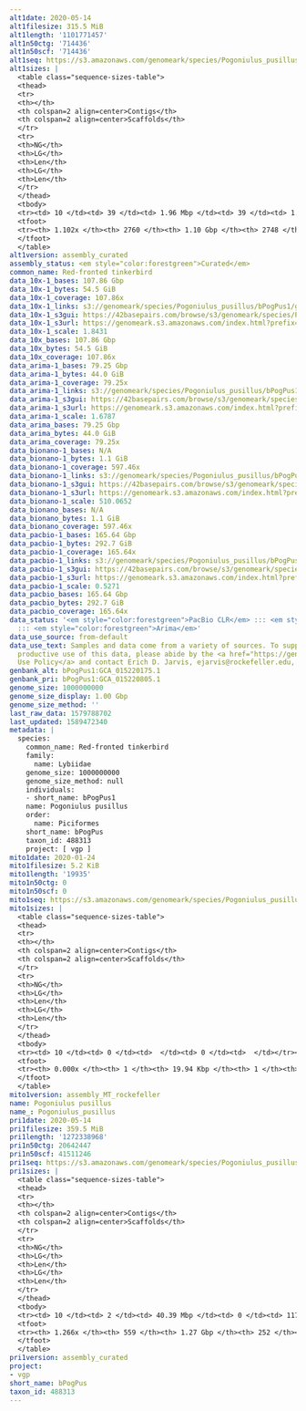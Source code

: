 ```yaml
---
alt1date: 2020-05-14
alt1filesize: 315.5 MiB
alt1length: '1101771457'
alt1n50ctg: '714436'
alt1n50scf: '714436'
alt1seq: https://s3.amazonaws.com/genomeark/species/Pogoniulus_pusillus/bPogPus1/assembly_curated/bPogPus1.alt.cur.20200514.fasta.gz
alt1sizes: |
  <table class="sequence-sizes-table">
  <thead>
  <tr>
  <th></th>
  <th colspan=2 align=center>Contigs</th>
  <th colspan=2 align=center>Scaffolds</th>
  </tr>
  <tr>
  <th>NG</th>
  <th>LG</th>
  <th>Len</th>
  <th>LG</th>
  <th>Len</th>
  </tr>
  </thead>
  <tbody>
  <tr><td> 10 </td><td> 39 </td><td> 1.96 Mbp </td><td> 39 </td><td> 1.96 Mbp </td></tr><tr><td> 20 </td><td> 100 </td><td> 1.41 Mbp </td><td> 100 </td><td> 1.41 Mbp </td></tr><tr><td> 30 </td><td> 181 </td><td> 1.10 Mbp </td><td> 181 </td><td> 1.10 Mbp </td></tr><tr><td> 40 </td><td> 283 </td><td> 0.87 Mbp </td><td> 283 </td><td> 0.87 Mbp </td></tr><tr style="background-color:#cccccc;"><td> 50 </td><td> 411 </td><td> 0.71 Mbp </td><td> 411 </td><td> 0.71 Mbp </td></tr><tr><td> 60 </td><td> 565 </td><td> 0.59 Mbp </td><td> 565 </td><td> 0.59 Mbp </td></tr><tr><td> 70 </td><td> 751 </td><td> 486.38 Kbp </td><td> 751 </td><td> 486.70 Kbp </td></tr><tr><td> 80 </td><td> 979 </td><td> 395.13 Kbp </td><td> 979 </td><td> 395.13 Kbp </td></tr><tr><td> 90 </td><td> 1270 </td><td> 298.30 Kbp </td><td> 1269 </td><td> 299.22 Kbp </td></tr><tr><td> 100 </td><td> 1683 </td><td> 192.36 Kbp </td><td> 1682 </td><td> 192.76 Kbp </td></tr></tbody>
  <tfoot>
  <tr><th> 1.102x </th><th> 2760 </th><th> 1.10 Gbp </th><th> 2748 </th><th> 1.10 Gbp </th></tr>
  </tfoot>
  </table>
alt1version: assembly_curated
assembly_status: <em style="color:forestgreen">Curated</em>
common_name: Red-fronted tinkerbird
data_10x-1_bases: 107.86 Gbp
data_10x-1_bytes: 54.5 GiB
data_10x-1_coverage: 107.86x
data_10x-1_links: s3://genomeark/species/Pogoniulus_pusillus/bPogPus1/genomic_data/10x/<br>
data_10x-1_s3gui: https://42basepairs.com/browse/s3/genomeark/species/Pogoniulus_pusillus/bPogPus1/genomic_data/10x/
data_10x-1_s3url: https://genomeark.s3.amazonaws.com/index.html?prefix=species/Pogoniulus_pusillus/bPogPus1/genomic_data/10x/
data_10x-1_scale: 1.8431
data_10x_bases: 107.86 Gbp
data_10x_bytes: 54.5 GiB
data_10x_coverage: 107.86x
data_arima-1_bases: 79.25 Gbp
data_arima-1_bytes: 44.0 GiB
data_arima-1_coverage: 79.25x
data_arima-1_links: s3://genomeark/species/Pogoniulus_pusillus/bPogPus1/genomic_data/arima/<br>
data_arima-1_s3gui: https://42basepairs.com/browse/s3/genomeark/species/Pogoniulus_pusillus/bPogPus1/genomic_data/arima/
data_arima-1_s3url: https://genomeark.s3.amazonaws.com/index.html?prefix=species/Pogoniulus_pusillus/bPogPus1/genomic_data/arima/
data_arima-1_scale: 1.6787
data_arima_bases: 79.25 Gbp
data_arima_bytes: 44.0 GiB
data_arima_coverage: 79.25x
data_bionano-1_bases: N/A
data_bionano-1_bytes: 1.1 GiB
data_bionano-1_coverage: 597.46x
data_bionano-1_links: s3://genomeark/species/Pogoniulus_pusillus/bPogPus1/genomic_data/bionano/<br>
data_bionano-1_s3gui: https://42basepairs.com/browse/s3/genomeark/species/Pogoniulus_pusillus/bPogPus1/genomic_data/bionano/
data_bionano-1_s3url: https://genomeark.s3.amazonaws.com/index.html?prefix=species/Pogoniulus_pusillus/bPogPus1/genomic_data/bionano/
data_bionano-1_scale: 510.0652
data_bionano_bases: N/A
data_bionano_bytes: 1.1 GiB
data_bionano_coverage: 597.46x
data_pacbio-1_bases: 165.64 Gbp
data_pacbio-1_bytes: 292.7 GiB
data_pacbio-1_coverage: 165.64x
data_pacbio-1_links: s3://genomeark/species/Pogoniulus_pusillus/bPogPus1/genomic_data/pacbio/<br>
data_pacbio-1_s3gui: https://42basepairs.com/browse/s3/genomeark/species/Pogoniulus_pusillus/bPogPus1/genomic_data/pacbio/
data_pacbio-1_s3url: https://genomeark.s3.amazonaws.com/index.html?prefix=species/Pogoniulus_pusillus/bPogPus1/genomic_data/pacbio/
data_pacbio-1_scale: 0.5271
data_pacbio_bases: 165.64 Gbp
data_pacbio_bytes: 292.7 GiB
data_pacbio_coverage: 165.64x
data_status: '<em style="color:forestgreen">PacBio CLR</em> ::: <em style="color:forestgreen">10x</em>
  ::: <em style="color:forestgreen">Arima</em>'
data_use_source: from-default
data_use_text: Samples and data come from a variety of sources. To support fair and
  productive use of this data, please abide by the <a href="https://genome10k.soe.ucsc.edu/data-use-policies/">Data
  Use Policy</a> and contact Erich D. Jarvis, ejarvis@rockefeller.edu, with any questions.
genbank_alt: bPogPus1:GCA_015220175.1
genbank_pri: bPogPus1:GCA_015220805.1
genome_size: 1000000000
genome_size_display: 1.00 Gbp
genome_size_method: ''
last_raw_data: 1579788702
last_updated: 1589472340
metadata: |
  species:
    common_name: Red-fronted tinkerbird
    family:
      name: Lybiidae
    genome_size: 1000000000
    genome_size_method: null
    individuals:
    - short_name: bPogPus1
    name: Pogoniulus pusillus
    order:
      name: Piciformes
    short_name: bPogPus
    taxon_id: 488313
    project: [ vgp ]
mito1date: 2020-01-24
mito1filesize: 5.2 KiB
mito1length: '19935'
mito1n50ctg: 0
mito1n50scf: 0
mito1seq: https://s3.amazonaws.com/genomeark/species/Pogoniulus_pusillus/bPogPus1/assembly_MT_rockefeller/bPogPus1.MT.20200124.fasta.gz
mito1sizes: |
  <table class="sequence-sizes-table">
  <thead>
  <tr>
  <th></th>
  <th colspan=2 align=center>Contigs</th>
  <th colspan=2 align=center>Scaffolds</th>
  </tr>
  <tr>
  <th>NG</th>
  <th>LG</th>
  <th>Len</th>
  <th>LG</th>
  <th>Len</th>
  </tr>
  </thead>
  <tbody>
  <tr><td> 10 </td><td> 0 </td><td>  </td><td> 0 </td><td>  </td></tr><tr><td> 20 </td><td> 0 </td><td>  </td><td> 0 </td><td>  </td></tr><tr><td> 30 </td><td> 0 </td><td>  </td><td> 0 </td><td>  </td></tr><tr><td> 40 </td><td> 0 </td><td>  </td><td> 0 </td><td>  </td></tr><tr style="background-color:#cccccc;"><td> 50 </td><td> 0 </td><td style="background-color:#ff8888;">  </td><td> 0 </td><td style="background-color:#ff8888;">  </td></tr><tr><td> 60 </td><td> 0 </td><td>  </td><td> 0 </td><td>  </td></tr><tr><td> 70 </td><td> 0 </td><td>  </td><td> 0 </td><td>  </td></tr><tr><td> 80 </td><td> 0 </td><td>  </td><td> 0 </td><td>  </td></tr><tr><td> 90 </td><td> 0 </td><td>  </td><td> 0 </td><td>  </td></tr><tr><td> 100 </td><td> 0 </td><td>  </td><td> 0 </td><td>  </td></tr></tbody>
  <tfoot>
  <tr><th> 0.000x </th><th> 1 </th><th> 19.94 Kbp </th><th> 1 </th><th> 19.94 Kbp </th></tr>
  </tfoot>
  </table>
mito1version: assembly_MT_rockefeller
name: Pogoniulus pusillus
name_: Pogoniulus_pusillus
pri1date: 2020-05-14
pri1filesize: 359.5 MiB
pri1length: '1272338968'
pri1n50ctg: 20642447
pri1n50scf: 41511246
pri1seq: https://s3.amazonaws.com/genomeark/species/Pogoniulus_pusillus/bPogPus1/assembly_curated/bPogPus1.pri.cur.20200514.fasta.gz
pri1sizes: |
  <table class="sequence-sizes-table">
  <thead>
  <tr>
  <th></th>
  <th colspan=2 align=center>Contigs</th>
  <th colspan=2 align=center>Scaffolds</th>
  </tr>
  <tr>
  <th>NG</th>
  <th>LG</th>
  <th>Len</th>
  <th>LG</th>
  <th>Len</th>
  </tr>
  </thead>
  <tbody>
  <tr><td> 10 </td><td> 2 </td><td> 40.39 Mbp </td><td> 0 </td><td> 117.91 Mbp </td></tr><tr><td> 20 </td><td> 5 </td><td> 30.97 Mbp </td><td> 2 </td><td> 50.46 Mbp </td></tr><tr><td> 30 </td><td> 8 </td><td> 28.01 Mbp </td><td> 4 </td><td> 49.02 Mbp </td></tr><tr><td> 40 </td><td> 12 </td><td> 21.81 Mbp </td><td> 6 </td><td> 48.03 Mbp </td></tr><tr style="background-color:#cccccc;"><td> 50 </td><td> 17 </td><td style="background-color:#88ff88;"> 20.64 Mbp </td><td> 8 </td><td style="background-color:#88ff88;"> 41.51 Mbp </td></tr><tr><td> 60 </td><td> 22 </td><td> 18.25 Mbp </td><td> 11 </td><td> 34.65 Mbp </td></tr><tr><td> 70 </td><td> 28 </td><td> 15.34 Mbp </td><td> 14 </td><td> 32.53 Mbp </td></tr><tr><td> 80 </td><td> 35 </td><td> 11.60 Mbp </td><td> 18 </td><td> 25.07 Mbp </td></tr><tr><td> 90 </td><td> 45 </td><td> 9.21 Mbp </td><td> 22 </td><td> 23.07 Mbp </td></tr><tr><td> 100 </td><td> 58 </td><td> 6.30 Mbp </td><td> 26 </td><td> 20.83 Mbp </td></tr></tbody>
  <tfoot>
  <tr><th> 1.266x </th><th> 559 </th><th> 1.27 Gbp </th><th> 252 </th><th> 1.27 Gbp </th></tr>
  </tfoot>
  </table>
pri1version: assembly_curated
project:
- vgp
short_name: bPogPus
taxon_id: 488313
---
```

